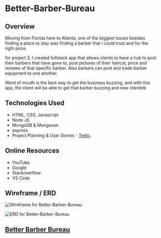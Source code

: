 # Better-Barber-Bureau
 

## Overview
Moving from Florida here to Atlanta, one of the biggest issues besides finding a place to stay was finding a barber that i could trust and for the rigth price.

for project 3, I created fullstack app that allows clients to have a hub to post their barbers that have gone to, post pictures of their haircut, price and reviews of that specific barber. Also barbers can post and trade barber equipment to one another. 

Word of mouth is the best way to get the business buzzing, and with this app, the client will be able to get that barber buzzing and new clientele
 

## Technologies Used
* HTML, CSS, Javascript
* Node JS
* MongoDB & Mongoose
* express
* Project Planning & User Stories - [Trello](https://trello.com/b/9mXiZtsk/better-barber-bureau).

## Online Resources
* YouTube
* Google
* Stackoverflow
* VS Code

## Wireframe / ERD
![Wireframe for Better-Barber-Bureau](https://wireframe.cc//pro/edit/305848)

![ERD for Better-Barber-Bureau](https://www.lucidchart.com/invitations/accept/05772575-2721-419c-a6bc-268a4b5e38b8)
## [Better Barber Bureau](https://stark-plains-92602.herokuapp.com/barber)
